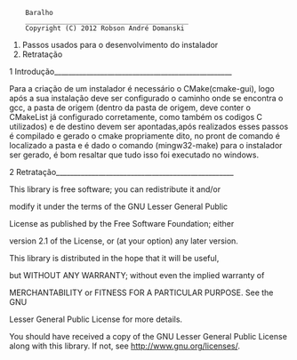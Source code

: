   		Baralho
        _________________________________________
        Copyright (C) 2012 Robson André Domanski

1) Passos usados para o desenvolvimento do instalador
2) Retratação


1 Introdução__________________________________________________

Para a criação de um instalador é necessário o CMake(cmake-gui),
logo após a sua instalação deve ser configurado o caminho onde
se encontra o gcc, a pasta de origem (dentro da pasta de origem,
deve conter o CMakeList já configurado corretamente, como também
os codigos C utilizados) e de destino devem ser apontadas,após 
realizados esses passos é compilado e gerado o cmake propriamente 
dito, no pront de comando é localizado a pasta e é dado o comando
(mingw32-make) para o instalador ser gerado, é bom resaltar que
tudo isso foi executado no windows.



2 Retratação__________________________________________________

This library is free software; you can redistribute it and/or

modify it under the terms of the GNU Lesser General Public

License as published by the Free Software Foundation; either

version 2.1 of the License, or (at your option) any later version.


This library is distributed in the hope that it will be useful,

but WITHOUT ANY WARRANTY; without even the implied warranty of

MERCHANTABILITY or FITNESS FOR A PARTICULAR PURPOSE.  See the GNU

Lesser General Public License for more details.

You should have received a copy of the GNU Lesser General Public
License along with this library.  If not, see <http://www.gnu.org/licenses/>.